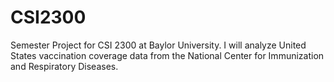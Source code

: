 # CSI2300
Semester Project for CSI 2300 at Baylor University. I will analyze United States vaccination coverage data from the National Center for Immunization and Respiratory Diseases.

